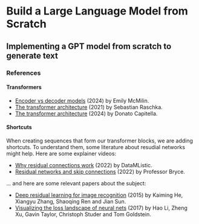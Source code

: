 # Build a Large Language Model from Scratch

## Implementing a GPT model from scratch to generate text

### References

#### Transformers

- [Encoder vs decoder models](https://www.youtube.com/watch?v=XdGeVzDiYgg) (2024) by Emily McMilin.
- [The transformer architecture](https://www.youtube.com/watch?v=tstbZXNCfLY) (2021) by Sebastian Raschka.
- [The transformer architecture](https://www.youtube.com/watch?v=GhdB7UMtGqs) (2024) by Donato Capitella.

#### Shortcuts

When creating sequences that form our transformer blocks, we are adding shortcuts. To understand them, some literature about resudial networks might help. Here are some explainer videos:

- [Why residual connections work](https://www.youtube.com/watch?v=Gey9CG6R6w8) (2022) by DataMListic.
- [Residual networks and skip connections](https://www.youtube.com/watch?v=Q1JCrG1bJ-A) (2022) by Professor Bryce.

... and here are some relevant papers about the subject:

- [Deep residual learning for image recognition](https://arxiv.org/abs/1512.03385) (2015) by Kaiming He, Xiangyu Zhang, Shaoqing Ren and Jian Sun.
- [Visualizing the loss landscape of neural nets](https://arxiv.org/abs/1712.09913) (2017) by Hao Li, Zheng Xu, Gavin Taylor, Christoph Studer and Tom Goldstein.
